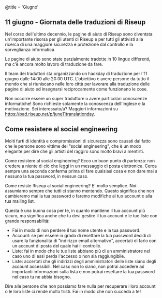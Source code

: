 @title = 'Giugno'

11 giugno - Giornata delle traduzioni di Riseup
------------------------------------------------

Nel corso dell'ultimo decennio, le pagine di aiuto di Riseup sono diventata un'importante risorsa per gli utenti di Riseup e per tutti gli attivisti alla ricerca di una maggiore sicurezza e protezione dal controllo e la sorveglianza informatica.

Le pagine di aiuto sono state parzialmente tradotte in 10 lingue differenti, ma c'è ancora molto lavoro di traduzione da fare.

Il team dei traduttori sta organizzando un hackday di traduzione per l'11 giugno dalle 14:00 alle 20:00 UTC. L'obiettivo è avere persone da tutto il mondo che si riuniscano nelle loro città per lavorare alla traduzione delle pagine di aiuto ed insegnarsi reciprocamente come funzionano le cose.

Non occorre essere un super traduttore o avere particolari conoscenze informatiche! Sono richieste solamente la conoscenza dell'inglese e la motivazione. Sei interessato/a? Maggiori informazioni su https://pad.riseup.net/p/june11translationday.

Come resistere al social engineering
------------------------------------------------

Molti furti di identità e compromissioni di sicurezza sono causati dal fatto che le persone sono vittime del "social engineering", che è un modo elegante per dire che gli artisti del raggiro sono molto bravi a mentirti.

Come resistere al social engineering? Ecco un buon punto di partenza: non credere a niente di ciò che leggi in un messaggio di posta elettronica. Cerca sempre una seconda conferma prima di fare qualsiasi cosa e non dare mai a nessuno la tua password, in nessun caso.

Come resiste Riseup al social engineering? E' molto semplice. Noi assumiamo sempre che tutti ci stanno mentendo. Questo significa che non cambieremo mai la tua password o faremo modifiche al tuo account o alla tua mailing list.

Questa è una buona cosa per te, in quanto mantiene il tuo account più sicuro, ma significa anche che tu devi gestire il tuo account e le tue liste con grande responsabilità:

* Fai in modo di non perdere il tuo nome utente e la tua password.
* Account: se per essere in grado di resettare la tua password decidi di usare la funzionalità di "indirizzo email alternativo", accertati di farlo con un account di posta del quale hai il controllo.
* Liste: fai in modo che le tue liste abbiano più di un amministratore nel caso uno di essi perda l'accesso o non sia raggiungibile.
* Liste: accertati che gli indirizzi degli amministratori delle liste siano degli account accessibili. Nel caso non lo siano, non potrai accedere ad importanti informazioni sulla lista e non potrai resettare la tua password nel caso tu ne abbia bisogno.

Dire alle persone che non possiamo fare nulla per recuperare i loro account o le loro liste ci rende molto tristi. Fai in modo che non succeda a te!

